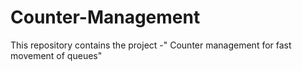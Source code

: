 # Counter-Management
This repository contains the project -" Counter management for fast movement of queues" 
